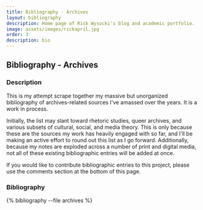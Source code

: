 ```yaml
---
title: Bibliography - Archives
layout: bibliography
description: Home page of Rick Wysocki's blog and academic portfolio.
image: assets/images/rickapril.jpg
order: 3
description: bio
---
```


## Bibliography - Archives

### Description

This is my attempt scrape together my massive but unorganized bibliography of archives-related sources I've amassed over the years. It is a work in process.

Initially, the list may slant toward rhetoric studies, queer archives, and various subsets of cultural, social, and media theory. This is only because these are the sources my work has heavily engaged with so far, and I'll be making an active effort to round out this list as I go forward. Additionally, because my notes are exploded across a number of print and digital media, not all of these existing bibliographic entries will be added at once.

If you would like to contribute bibliographic entries to this project, please use the comments section at the bottom of this page.

### Bibliography

{% bibliography --file archives %}
